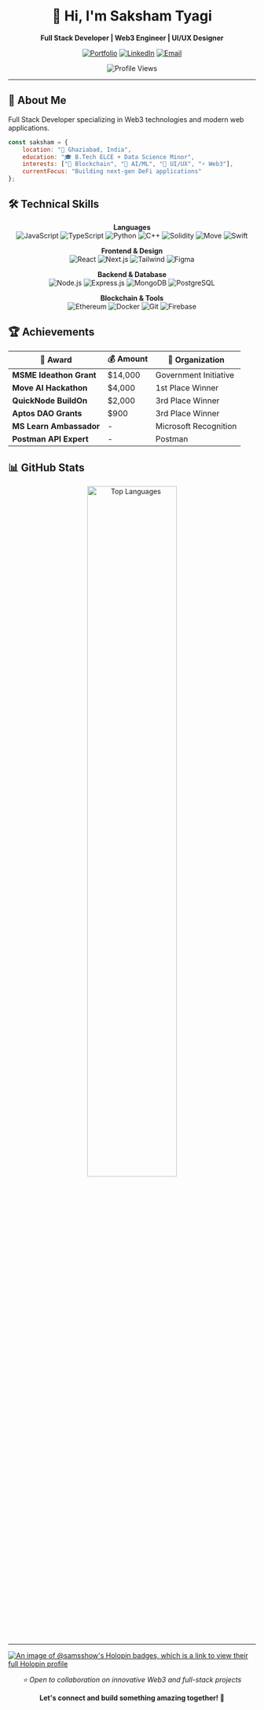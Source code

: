 <div align="center">

# 👋 Hi, I'm Saksham Tyagi

**Full Stack Developer | Web3 Engineer | UI/UX Designer**

[![Portfolio](https://img.shields.io/badge/🌐_Portfolio-0xsaksham.tech-4285f4?style=for-the-badge&logo=google-chrome&logoColor=white)](https://0xsaksham.tech)
[![LinkedIn](https://img.shields.io/badge/💼_LinkedIn-Connect-0077B5?style=for-the-badge&logo=linkedin&logoColor=white)](https://linkedin.com/in/sakshamtyagi28)
[![Email](https://img.shields.io/badge/📧_Email-Contact-EA4335?style=for-the-badge&logo=gmail&logoColor=white)](mailto:sakshamtyagi2008@gmail.com)

<img src="https://komarev.com/ghpvc/?username=SamsShow&label=Profile%20Views&color=0e75b6&style=flat" alt="Profile Views" />

</div>

---

## 🚀 About Me

Full Stack Developer specializing in Web3 technologies and modern web applications.

```javascript
const saksham = {
    location: "📍 Ghaziabad, India",
    education: "🎓 B.Tech ELCE + Data Science Minor",
    interests: ["🔗 Blockchain", "🤖 AI/ML", "🎨 UI/UX", "⚡ Web3"],
    currentFocus: "Building next-gen DeFi applications"
};
```

## 🛠️ Technical Skills

<div align="center">

**Languages**  
![JavaScript](https://img.shields.io/badge/JavaScript-F7DF1E?style=flat&logo=javascript&logoColor=black)
![TypeScript](https://img.shields.io/badge/TypeScript-3178C6?style=flat&logo=typescript&logoColor=white)
![Python](https://img.shields.io/badge/Python-3776AB?style=flat&logo=python&logoColor=white)
![C++](https://img.shields.io/badge/C++-00599C?style=flat&logo=cplusplus&logoColor=white)
![Solidity](https://img.shields.io/badge/Solidity-363636?style=flat&logo=solidity&logoColor=white)
![Move](https://img.shields.io/badge/Move-4285F4?style=flat&logo=blockchain&logoColor=white)
![Swift](https://img.shields.io/badge/Swift-FA7343?style=flat&logo=swift&logoColor=white)


**Frontend & Design**  
![React](https://img.shields.io/badge/React-61DAFB?style=flat&logo=react&logoColor=black)
![Next.js](https://img.shields.io/badge/Next.js-000000?style=flat&logo=nextdotjs&logoColor=white)
![Tailwind](https://img.shields.io/badge/Tailwind_CSS-38B2AC?style=flat&logo=tailwind-css&logoColor=white)
![Figma](https://img.shields.io/badge/Figma-F24E1E?style=flat&logo=figma&logoColor=white)

**Backend & Database**  
![Node.js](https://img.shields.io/badge/Node.js-339933?style=flat&logo=nodedotjs&logoColor=white)
![Express.js](https://img.shields.io/badge/Express.js-000000?style=flat&logo=express&logoColor=white)
![MongoDB](https://img.shields.io/badge/MongoDB-47A248?style=flat&logo=mongodb&logoColor=white)
![PostgreSQL](https://img.shields.io/badge/PostgreSQL-336791?style=flat&logo=postgresql&logoColor=white)

**Blockchain & Tools**  
![Ethereum](https://img.shields.io/badge/Ethereum-3C3C3D?style=flat&logo=ethereum&logoColor=white)
![Docker](https://img.shields.io/badge/Docker-2496ED?style=flat&logo=docker&logoColor=white)
![Git](https://img.shields.io/badge/Git-F05032?style=flat&logo=git&logoColor=white)
![Firebase](https://img.shields.io/badge/Firebase-FFCA28?style=flat&logo=firebase&logoColor=black)

</div>  

## 🏆 Achievements

<div align="center">

| 🏅 Award | 💰 Amount | 🏢 Organization |
|----------|-----------|----------------|
| **MSME Ideathon Grant** | $14,000 | Government Initiative |
| **Move AI Hackathon** | $4,000 | 1st Place Winner |
| **QuickNode BuildOn** | $2,000 | 3rd Place Winner |
| **Aptos DAO Grants** | $900 | 3rd Place Winner |
| **MS Learn Ambassador** | - | Microsoft Recognition |
| **Postman API Expert** | - | Postman |

</div>


## 📊 GitHub Stats

<div align="center">
  <img width="60%" src="https://github-readme-stats.vercel.app/api/top-langs/?username=SamsShow&layout=compact&theme=tokyonight&hide_border=true&bg_color=1a1b27" alt="Top Languages"/>
</div>

---

[![An image of @samsshow's Holopin badges, which is a link to view their full Holopin profile](https://holopin.me/samsshow)](https://holopin.io/@samsshow)

<div align="center">

*⭐ Open to collaboration on innovative Web3 and full-stack projects*

**Let's connect and build something amazing together! 🚀**

</div>
